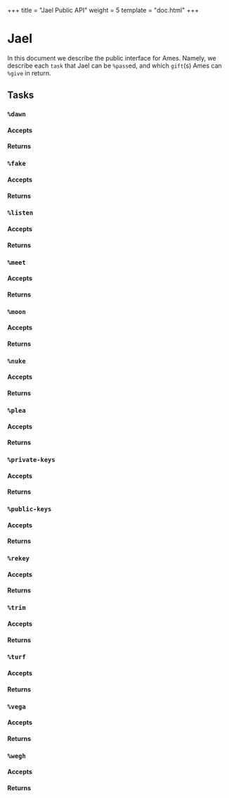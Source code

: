 +++
title = "Jael Public API"
weight = 5
template = "doc.html"
+++

# Jael

In this document we describe the public interface for Ames.  Namely, we describe
each `task` that Jael can be `%pass`ed, and which `gift`(s) Ames can `%give` in return.

## Tasks

### `%dawn`

#### Accepts

#### Returns


### `%fake`

#### Accepts

#### Returns


### `%listen`

#### Accepts

#### Returns


### `%meet`

#### Accepts

#### Returns


### `%moon`

#### Accepts

#### Returns


### `%nuke`

#### Accepts

#### Returns


### `%plea`

#### Accepts

#### Returns


### `%private-keys`

#### Accepts

#### Returns


### `%public-keys`

#### Accepts

#### Returns


### `%rekey`

#### Accepts

#### Returns


### `%trim`

#### Accepts

#### Returns


### `%turf`

#### Accepts

#### Returns


### `%vega`

#### Accepts

#### Returns


### `%wegh`

#### Accepts

#### Returns
